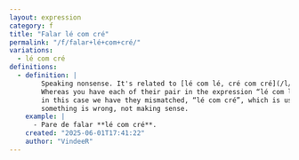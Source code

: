 ```yaml
---
layout: expression
category: f
title: "Falar lé com cré"
permalink: "/f/falar+lé+com+cré/"
variations:
  - lé com cré
definitions:
  - definition: |
        Speaking nonsense. It's related to [lé com lé, cré com cré](/l/lé+com+lé+cré+com+cré/).
        Whereas you have each of their pair in the expression “lé com lé, cré com cré”,
        in this case we have they mismatched, “lé com cré”, which is used to mean that
        something is wrong, not making sense.
    example: |
      - Pare de falar **lé com cré**.
    created: "2025-06-01T17:41:22"
    author: "VindeeR"
---
```

